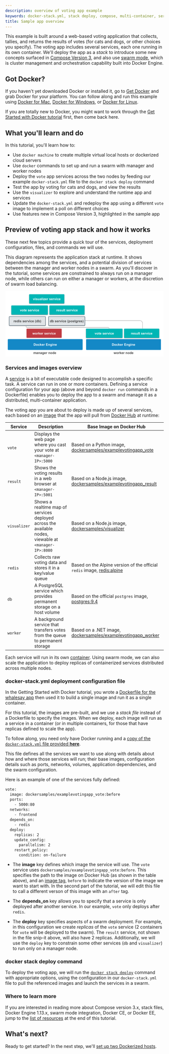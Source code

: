```yaml
---
description: overview of voting app example
keywords: docker-stack.yml, stack deploy, compose, multi-container, services, swarm mode, cluster, voting app,
title: Sample app overview
---
```


This example is built around a web-based voting application
that collects, tallies, and returns the results of votes
(for cats and dogs, or other choices you specify). The voting
app includes several services, each one running in its
own container. We'll deploy the app as a _stack_ to introduce
some new concepts surfaced in
[Compose Version 3](/compose/compose-file.md#version-3), and
also use [swarm mode](/engine/swarm/index.md), which is
cluster management and orchestration capability built into
Docker Engine.

## Got Docker?

If you haven't yet downloaded Docker or installed it, go to [Get
Docker](/engine/getstarted/step_one.md#step-1-get-docker) and grab Docker for
your platform.  You can follow along and run this example using [Docker for Mac](/docker-for-mac/index.md),
[Docker for Windows](/docker-for-windows/index.md), or [Docker for Linux](/installation/linux/index.md).

If you are totally new to Docker, you might want to work through the [Get
Started with Docker tutorial](/engine/getstarted/index.md) first, then come
back here.

## What you'll learn and do

In this tutorial, you'll learn how to:

* Use `docker machine` to create multiple virtual local hosts or
dockerized cloud servers
* Use `docker` commands to set up and run a swarm with manager and worker nodes
* Deploy the `vote` app services across the two nodes by feeding our example `docker-stack.yml` file to
the `docker stack deploy` command
* Test the app by voting for cats and dogs, and view the results
* Use the `visualizer` to explore and understand the runtime app and services
* Update the `docker-stack.yml` and redeploy the app using a different
`vote` image to implement a poll on different choices
* Use features new in Compose Version 3, highlighted in the sample app

## Preview of voting app stack and how it works

These next few topics provide a quick tour of the services, deployment configuration, files, and commands we will use.

This diagram represents the application stack at runtime. It shows
dependencies among the services, and a potential division of services between
the manager and worker nodes in a swarm. As you'll discover in the tutorial,
some services are constrained to always run on a manager node, while others can
run on either a manager or workers, at the discretion of swarm load balancing.

![voting app diagram](images/vote-app-diagram.png)

### Services and images overview

A [service](/engine/reference/glossary.md#service) is a bit of executable code
designed to accomplish a specific task. A service can run in one or more
containers. Defining a service configuration for your app (above and beyond
`docker run` commands in a Dockerfile) enables you to deploy the app to a swarm
and manage it as a distributed, multi-container application.

The voting app you are about to deploy is made up of several services, each
based on an [image](/engine/reference/glossary.md#image) that the app will pull
from [Docker Hub](/engine/reference/glossary.md#docker-hub) at runtime:

| Service        | Description | Base Image on Docker Hub |
| ------------- |--------------| -----|
| `vote`      | Displays the web page where you cast your vote at `<manager-IP>:5000` | Based on a Python image, [dockersamples/examplevotingapp_vote](https://hub.docker.com/r/dockersamples/examplevotingapp_vote/) |
| `result`      | Shows the voting results in a web browser at `<manager-IP>:5001`     |  Based on a Node.js image, [dockersamples/examplevotingapp_result](https://hub.docker.com/r/dockersamples/examplevotingapp_result/) |
| `visualizer` | Shows a realtime map of services deployed across the available nodes, viewable at `<manager-IP>:8080`  |  Based on a Node.js image, [dockersamples/visualizer](https://hub.docker.com/r/dockersamples/visualizer/) |
| `redis` | Collects raw voting data and stores it in a key/value queue     |  Based on the Alpine version of the official `redis` image, [redis:alpine](https://hub.docker.com/_/redis/) |
| `db` | A PostgreSQL service which provides permanent storage on a host volume    |  Based on the official `postgres` image, [postgres:9.4](https://hub.docker.com/_/postgres/) |
| `worker` | A background service that transfers votes from the queue to permanent storage     |  Based on a .NET image, [dockersamples/examplevotingapp_worker](https://hub.docker.com/r/dockersamples/examplevotingapp_worker/) |

Each service will run in its own [container](/engine/reference/glossary.md#container). Using swarm mode,
we can also scale the application to deploy replicas
of containerized services distributed across multiple nodes.

### docker-stack.yml deployment configuration file

In the Getting Started with Docker tutorial, you wrote a
[Dockerfile for the whalesay app](/engine/getstarted/step_four.md) then used
it to build a single image and run it as a single container.

For this tutorial, the images are pre-built, and we use a _stack file_ instead
of a Dockerfile to specify the images. When we deploy, each image will run as a
service in a container (or in multiple containers, for those that have replicas
defined to scale the app).

To follow along, you need only have Docker running and a [copy of
the `docker-stack.yml` file provided
**here**](https://github.com/docker/example-voting-app/blob/master/docker-stack.yml).

This file defines all the services we want to use along with details about how
and where those services will run; their base images, configuration
details such as ports, networks, volumes, application dependencies, and the
swarm configuration.

Here is an example of one of the services fully defined:

```
vote:
  image: dockersamples/examplevotingapp_vote:before
  ports:
    - 5000:80
  networks:
    - frontend
  depends_on:
    - redis
  deploy:
    replicas: 2
    update_config:
      parallelism: 2
    restart_policy:
      condition: on-failure
```

* The **image** key defines which image the service will use. The `vote` service
uses `dockersamples/examplevotingapp_vote:before`. This specifies the path to
the image on Docker Hub (as shown in the table above), and an [image
tag](/engine/reference/commandline/tag.md), `before` to indicate the version of
the image we want to start with. In the second part of the tutorial, we will
edit this file to call a different verson of this image with an `after` tag.

* The **depends_on** key allows you to specify that a service is only
deployed after another service. In our example, `vote` only deploys
after `redis`.

* The **deploy** key specifies aspects of a swarm deployment. For example,
in this configuration we create _replicas_ of the `vote` service (2 containers
for `vote` will be deployed to the swarm). The `result` service, not shown in
the file snip-it above, will also have 2 replicas. Additionally, we will use the
`deploy` key to constrain some other services (`db` and `visualizer`) to run
only on a manager node.


### docker stack deploy command

To deploy the voting app, we will run the [`docker stack
deploy`](/engine/reference/commandline/stack_deploy.md) command with appropriate
options, using the configuration in our `docker-stack.yml` file to pull the
referenced images and launch the services in a swarm.

### Where to learn more

If you are interested in reading more about Compose version 3.x, stack files,
Docker Engine 1.13.x, swarm mode integration, Docker CE, or Docker EE, jump
to the [list of resources](customize-app.md#resources) at the end of this
tutorial.

## What's next?

Ready to get started? In the next step, we'll [set up two Dockerized
hosts](node-setup.md).
